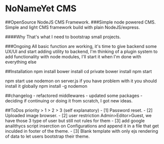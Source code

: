 # NoNameYet CMS

##OpenSource NodeJS CMS Framework.
###Simple node powered CMS.
Simple and light CMS framework build with plain NodeJS/express.

####Why
That's what I need to bootstrap small projects.

###Ongoing
All basic function are working, it's time to give backend some UX/UI and start adding utility to backend, I'm thinking of a plugin system to add functionality with node modules, I'll start it when I'm done with everything else

##Installation
	npm install
	bower install
	cd private
	bower install
	npm start

npm start use nodemon on server.js if you have problem with it you should install it globally
	npm install -g nodemon

##changelog
	- refactored middlewares
	- updated some packages
	- deciding if continuing or doing it from scratch, I got new ideas.

##ToDos
	priority > 1 > 2 > 3 (self explanatory)
	- [1] Password reset.
	- [2] Uploaded image browser.
	- [2] user restriction Admin>Editor>Guest, we have those 3 type of user but still not rules for them
	- [3] add google analithycs script inserction on Configurations and append it in a file that get inculded in footer of the theme.
	- [3] Blank template with only ejs rendering of data to let users bootstrap their theme.